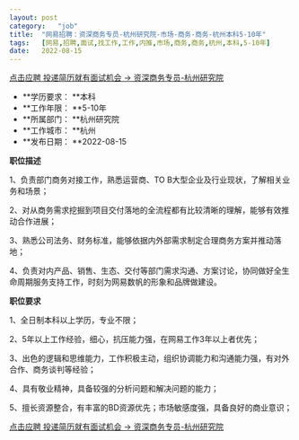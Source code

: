 ```yaml
---
layout:	post
category:	"job"
title:	"网易招聘：资深商务专员-杭州研究院-市场-商务-商务-杭州本科5-10年"
tags:	[网易,招聘,面试,找工作,工作,内推,市场,商务,商务,杭州,本科,5-10年]
date:	2022-08-15
---
```


[点击应聘 投递简历就有面试机会 ->  资深商务专员-杭州研究院](http://mobile.bole.netease.com/bole/boleDetail?id=41906&employeeId=346f03c3cda5f04c&key=all)



- **学历要求： **本科
- **工作年限： **5-10年
- **所属部门： **杭州研究院
- **工作城市： **杭州
- **发布日期： **2022-08-15



**职位描述**

1、负责部门商务对接工作，熟悉运营商、TO B大型企业及行业现状，了解相关业务和场景； 

2、对从商务需求挖掘到项目交付落地的全流程都有比较清晰的理解，能够有效推动合作进展；

3、熟悉公司法务、财务标准，能够依据内外部需求制定合理商务方案并推动落地； 

4、负责对内产品、销售、生态、交付等部门需求沟通、方案讨论，协同做好全生命周期服务支持工作，时刻为网易数帆的形象和品牌做建设。



**职位要求**

1、全日制本科以上学历，专业不限；

2、5年以上工作经验，细心，抗压能力强，在网易工作3年以上者优先； 

3、出色的逻辑和思维能力，工作积极主动，组织协调能力和沟通能力强，有对外合作、商务谈判等经验； 

4、具有敬业精神，具备较强的分析问题和解决问题的能力；

5、擅长资源整合，有丰富的BD资源优先；市场敏感度强，具备良好的商业意识；



[点击应聘 投递简历就有面试机会 ->  资深商务专员-杭州研究院](http://mobile.bole.netease.com/bole/boleDetail?id=41906&employeeId=346f03c3cda5f04c&key=all)
